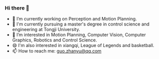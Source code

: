 ### Hi there 👋

- 🔭 I’m currently working on Perception and Motion Planning.
- 📝 I'm currently pursuing a master's degree in control science and engineering at Tongji University.
- 🌱 I’m interested in Motion Planning, Computer Vision, Computer Graphics, Robotics and Control Science.
- 😄 I'm also interested in xiangqi, League of Legends and basketball.
- 📫 How to reach me: guo.zhanyu@qq.com

<!--
**ZhanyuGuo/ZhanyuGuo** is a ✨ _special_ ✨ repository because its `README.md` (this file) appears on your GitHub profile.

Here are some ideas to get you started:

- 🔭 I’m currently working on ...
- 🌱 I’m currently learning ...
- 👯 I’m looking to collaborate on ...
- 🤔 I’m looking for help with ...
- 💬 Ask me about ...
- 📫 How to reach me: ...
- 😄 Pronouns: ...
- ⚡ Fun fact: ...
-->
